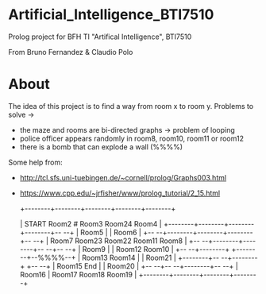 # Artificial_Intelligence_BTI7510
Prolog project for BFH TI "Artifical Intelligence", BTI7510

From Bruno Fernandez & Claudio Polo

# About
The idea of this project is to find a way from room x to room y.
Problems to solve ->
- the maze and rooms are bi-directed graphs -> problem of looping
- police officer appears randomly in room8, room10, room11 or room12
- there is a bomb that can explode a wall (%%%%)

Some help from:
- http://tcl.sfs.uni-tuebingen.de/~cornell/prolog/Graphs003.html
- https://www.cpp.edu/~jrfisher/www/prolog_tutorial/2_15.html

	+--------+--------+--------+--------+--------+
	
	| START    Room2 #  Room3    Room24   Room4  |
	+--------+--------+--------+--------+--    --+
	| Room5  |                          | Room6  |
	+--    --+--------+--------+--------+--    --+
	| Room7    Room23   Room22   Room11   Room8  |
	+--    --+--------+--------+--    --+--    --+
	| Room9  |      	         | Room12   Room10 |
	+--    --+--------+		     +--------+--%%%%--+
	| Room13   Room14 |                 | Room21 |
	+--------+--    --+--------+        +--    --+
			     | Room15   End    |        | Room20 |
           +--    --+--    --+--------+--    --+
			     | Room16 | Room17   Room18   Room19 |
			     +--------+--------+--------+--------+
